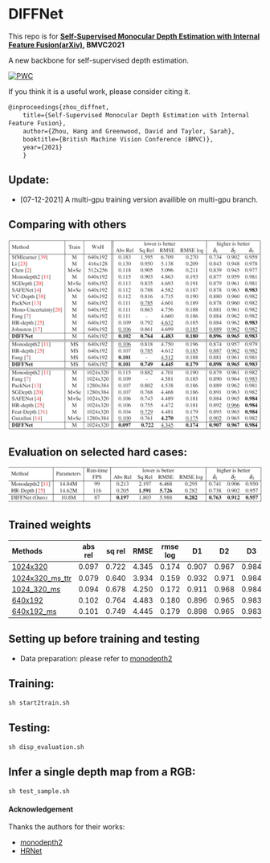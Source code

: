 # DIFFNet

This repo is for **[Self-Supervised Monocular Depth Estimation with Internal Feature Fusion(arXiv)](https://arxiv.org/pdf/2110.09482.pdf), BMVC2021**

 A new backbone for self-supervised depth estimation.

[![PWC](https://img.shields.io/endpoint.svg?url=https://paperswithcode.com/badge/self-supervised-monocular-depthestimation/monocular-depth-estimation-on-kitti-eigen-1)](https://paperswithcode.com/sota/monocular-depth-estimation-on-kitti-eigen-1?p=self-supervised-monocular-depthestimation)


If you think it is a useful work, please consider citing it.
```
@inproceedings{zhou_diffnet,
    title={Self-Supervised Monocular Depth Estimation with Internal Feature Fusion},
    author={Zhou, Hang and Greenwood, David and Taylor, Sarah},
    booktitle={British Machine Vision Conference (BMVC)},
    year={2021}
    }

```
## Update:

- [07-12-2021] A multi-gpu training version availible on multi-gpu branch.


## Comparing with others
![](images/table1.png)

## Evaluation on selected hard cases:
![](images/table2.png)

## Trained weights
| Methods |abs rel|sq rel| RMSE |rmse log | D1 | D2 | D3 |
| :----------- | :-----: | :----: | :---: | :------: | :--------: |:--------: |:--------: |
 [1024x320](https://drive.google.com/file/d/1SuyBMS3ZLYuZwgyGSpmNrag7ESjRUC52/view?usp=sharing)|0.097|0.722|4.345|0.174|0.907|0.967|0.984|
 [1024x320_ms_ttr](https://drive.google.com/file/d/1u4pizvk9xZ8bbyWLyjd0m_9hnm_mO9-Q/view?usp=sharing)|0.079|0.640|3.934|0.159|0.932|0.971|0.984 | 
 [1024_320_ms](https://drive.google.com/file/d/1VR0BYXKyclvv1Gq2XcQCR-fvJuFQ80SI/view?usp=sharing)|0.094|0.678|4.250|0.172|0.911|0.968|0.984|
 [640x192](https://drive.google.com/file/d/1ZQPZWsIy_KyjV-Et6FSCOPM4iATjDPn-/view?usp=sharing)|0.102|0.764|4.483|0.180|0.896|0.965|0.983|
 [640x192_ms](https://drive.google.com/file/d/1_vh1F_cabTlEjBGXkHZOpAB1CMLmosxg/view?usp=sharing)|0.101|0.749|4.445|0.179|0.898|0.965|0.983|

## Setting up before training and testing

- Data preparation: please refer to [monodepth2](https://github.com/nianticlabs/monodepth2)

## Training:

```
sh start2train.sh
```

## Testing:

```
sh disp_evaluation.sh
```
## Infer a single depth map from a RGB:

```
sh test_sample.sh
```


#### Acknowledgement
 Thanks the authors for their works:
 - [monodepth2](https://github.com/nianticlabs/monodepth2)
 - [HRNet](https://github.com/HRNet/HRNet-Semantic-Segmentation)

